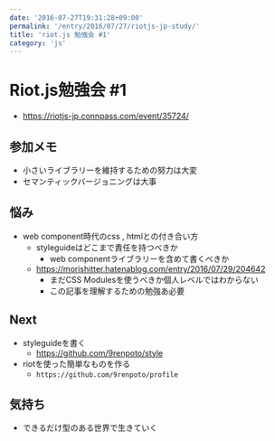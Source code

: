 ```yaml
---
date: '2016-07-27T19:31:28+09:00'
permalink: '/entry/2016/07/27/riotjs-jp-study/'
title: 'riot.js 勉強会 #1'
category: 'js'
---
```


# Riot.js勉強会 \#1

- <https://riotjs-jp.connpass.com/event/35724/>

## 参加メモ

- 小さいライブラリーを維持するための努力は大変
- セマンティックバージョニングは大事

## 悩み

- web component時代のcss , htmlとの付き合い方
  - styleguideはどこまで責任を持つべきか
    - web componentライブラリーを含めて書くべきか
  - <https://morishitter.hatenablog.com/entry/2016/07/29/204642>
    - まだCSS Modulesを使うべきか個人レベルではわからない
    - この記事を理解するための勉強あ必要

## Next

- styleguideを書く
  - <https://github.com/9renpoto/style>
- riotを使った簡単なものを作る
  - `https://github.com/9renpoto/profile`

## 気持ち

- できるだけ型のある世界で生きていく
